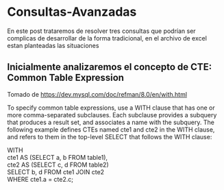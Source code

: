 # Consultas-Avanzadas

En este post trataremos de resolver tres consultas que podrían ser complicas de desarrollar de la forma tradicional, en el archivo de excel estan planteadas las situaciones

## Inicialmente analizaremos el concepto de CTE: Common Table Expression

Tomado de https://dev.mysql.com/doc/refman/8.0/en/with.html

To specify common table expressions, use a WITH clause that has one or more comma-separated subclauses. Each subclause provides a subquery that produces a result set, and associates a name with the subquery. The following example defines CTEs named cte1 and cte2 in the WITH clause, and refers to them in the top-level SELECT that follows the WITH clause:


WITH <br>
  cte1 AS (SELECT a, b FROM table1), <br>
  cte2 AS (SELECT c, d FROM table2) <br>
SELECT b, d FROM cte1 JOIN cte2 <br>
WHERE cte1.a = cte2.c; <br>

